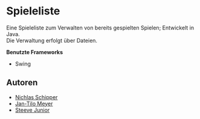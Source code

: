 # Spieleliste
Eine Spieleliste zum Verwalten von bereits gespielten Spielen; Entwickelt in Java.<br>
Die Verwaltung erfolgt über Dateien.

**Benutzte Frameworks**
- Swing

## Autoren
- [Nichlas Schipper](https://github.com/nic-schi)
- [Jan-Tilo Meyer](https://github.com/UngBuffel)
- [Steeve Junior](https://github.com/Steeve8)
